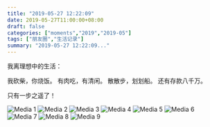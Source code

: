 ```yaml
---
title: "2019-05-27 12:22:09"
date: 2019-05-27T11:00:00+08:00
draft: false
categories: ["moments","2019","2019-05"]
tags: ["朋友圈","生活记录"]
summary: "2019-05-27 12:22:09..."
---
```


我离理想中的生活：

我砍柴，你烧饭。
有肉吃，有清闲。
散散步，划划船。
还有存款八千万。

只有一步之遥了！

![Media 1](/Moments/photos/2019-05-27/201905271222090.jpg)
![Media 2](/Moments/photos/2019-05-27/201905271222091.jpg)
![Media 3](/Moments/photos/2019-05-27/201905271222092.jpg)
![Media 4](/Moments/photos/2019-05-27/201905271222093.jpg)
![Media 5](/Moments/photos/2019-05-27/201905271222094.jpg)
![Media 6](/Moments/photos/2019-05-27/201905271222095.jpg)
![Media 7](/Moments/photos/2019-05-27/201905271222096.jpg)
![Media 8](/Moments/photos/2019-05-27/201905271222097.jpg)
![Media 9](/Moments/photos/2019-05-27/201905271222098.jpg)


